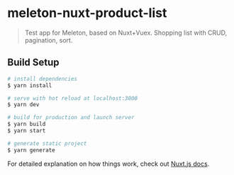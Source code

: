 # meleton-nuxt-product-list

> Test app for Meleton, based on Nuxt+Vuex. Shopping list with CRUD, pagination, sort.

## Build Setup

```bash
# install dependencies
$ yarn install

# serve with hot reload at localhost:3000
$ yarn dev

# build for production and launch server
$ yarn build
$ yarn start

# generate static project
$ yarn generate
```

For detailed explanation on how things work, check out [Nuxt.js docs](https://nuxtjs.org).
